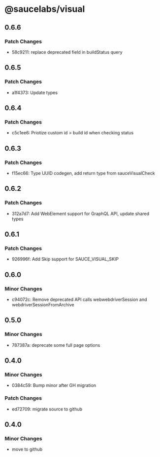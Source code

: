 # @saucelabs/visual

## 0.6.6

### Patch Changes

- 58c9211: replace deprecated field in buildStatus query

## 0.6.5

### Patch Changes

- a1f4373: Update types

## 0.6.4

### Patch Changes

- c5c1ee6: Priotize custom id > build id when checking status

## 0.6.3

### Patch Changes

- f15ec66: Type UUID codegen, add return type from sauceVisualCheck

## 0.6.2

### Patch Changes

- 312a7d7: Add WebElement support for GraphQL API, update shared types

## 0.6.1

### Patch Changes

- 926996f: Add Skip support for SAUCE_VISUAL_SKIP

## 0.6.0

### Minor Changes

- c94072c: Remove deprecated API calls webwebdriverSession and webdriverSessionFromArchive

## 0.5.0

### Minor Changes

- 787387a: deprecate some full page options

## 0.4.0

### Minor Changes

- 0384c59: Bump minor after GH migration

### Patch Changes

- ed72709: migrate source to github

## 0.4.0

### Minor Changes

- move to github

